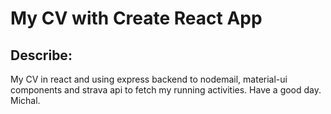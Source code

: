 # My CV with Create React App

## Describe:

My CV in react and using express backend to nodemail, material-ui components and strava api to fetch my running activities. Have a good day. Michal.

